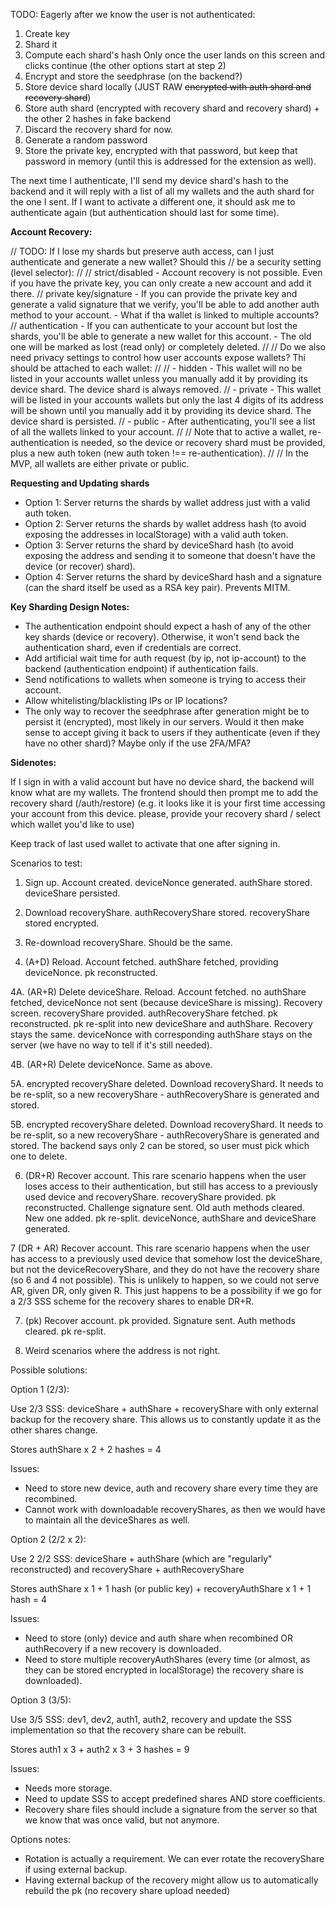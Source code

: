 TODO:
Eagerly after we know the user is not authenticated:

1. Create key
2. Shard it
3. Compute each shard's hash
   Only once the user lands on this screen and clicks continue (the other options start at step 2)
4. Encrypt and store the seedphrase (on the backend?)
5. Store device shard locally (JUST RAW ~~encrypted with auth shard and recovery shard~~)
6. Store auth shard (encrypted with recovery shard and recovery shard) + the other 2 hashes in fake backend
7. Discard the recovery shard for now.
8. Generate a random password
9. Store the private key, encrypted with that password, but keep that password in memory (until this is addressed for the extension as well).

The next time I authenticate, I'll send my device shard's hash to the backend and it will reply with a list of all my wallets and the auth shard
for the one I sent. If I want to activate a different one, it should ask me to authenticate again (but authentication should last for some time).

**Account Recovery:**

// TODO: If I lose my shards but preserve auth access, can I just authenticate and generate a new wallet? Should this
// be a security setting (level selector):
//
// strict/disabled - Account recovery is not possible. Even if you have the private key, you can only create a new account and add it there.
// private key/signature - If you can provide the private key and generate a valid signature that we verify, you'll be able to add another auth method to your account. - What if tha wallet is linked to multiple accounts?
// authentication - If you can authenticate to your account but lost the shards, you'll be able to generate a new wallet for this account. - The old one will be marked as lost (read only) or completely deleted.
//
// Do we also need privacy settings to control how user accounts expose wallets? Thi should be attached to each wallet:
//
// - hidden - This wallet will no be listed in your accounts wallet unless you manually add it by providing its device shard. The device shard is always removed.
// - private - This wallet will be listed in your accounts wallets but only the last 4 digits of its address will be shown until you manually add it by providing its device shard. The device shard is persisted.
// - public - After authenticating, you'll see a list of all the wallets linked to your account.
//
// Note that to active a wallet, re-authentication is needed, so the device or recovery shard must be provided, plus a new auth token (new auth token !== re-authentication).
//
// In the MVP, all wallets are either private or public.

**Requesting and Updating shards**

- Option 1: Server returns the shards by wallet address just with a valid auth token.
- Option 2: Server returns the shards by wallet address hash (to avoid exposing the addresses in localStorage) with a valid auth token.
- Option 3: Server returns the shard by deviceShard hash (to avoid exposing the address and sending it to someone that doesn't have the device (or recover) shard).
- Option 4: Server returns the shard by deviceShard hash and a signature (can the shard itself be used as a RSA key pair). Prevents MITM.

**Key Sharding Design Notes:**

- The authentication endpoint should expect a hash of any of the other key shards (device or recovery). Otherwise, it won't send back the authentication shard, even if credentials are correct.
- Add artificial wait time for auth request (by ip, not ip-account) to the backend (authentication endpoint) if authentication fails.
- Send notifications to wallets when someone is trying to access their account.
- Allow whitelisting/blacklisting IPs or IP locations?
- The only way to recover the seedphrase after generation might be to persist it (encrypted), most likely in our servers. Would it then make sense to accept giving it back to users if they authenticate (even if they have no other shard)? Maybe only if the use 2FA/MFA?

**Sidenotes:**

If I sign in with a valid account but have no device shard, the backend will know what are my wallets. The frontend
should then prompt me to add the recovery shard (/auth/restore) (e.g. it looks like it is your first time accessing
your account from this device. please, provide your recovery shard / select which wallet you'd like to use)

Keep track of last used wallet to activate that one after signing in.

Scenarios to test:

1. Sign up. Account created. deviceNonce generated. authShare stored. deviceShare persisted.

2. Download recoveryShare. authRecoveryShare stored. recoveryShare stored encrypted.

3. Re-download recoveryShare. Should be the same.

4. (A+D) Reload. Account fetched. authShare fetched, providing deviceNonce. pk reconstructed.

4A. (AR+R) Delete deviceShare. Reload. Account fetched. no authShare fetched, deviceNonce not sent (because
deviceShare is missing). Recovery screen. recoveryShare provided. authRecoveryShare fetched.
pk reconstructed. pk re-split into new deviceShare and authShare. Recovery stays the same. deviceNonce with
corresponding authShare stays on the server (we have no way to tell if it's still needed).

4B. (AR+R) Delete deviceNonce. Same as above.

5A. encrypted recoveryShare deleted. Download recoveryShard. It needs to be re-split, so a new recoveryShare -
authRecoveryShare is generated and stored.

5B. encrypted recoveryShare deleted. Download recoveryShard. It needs to be re-split, so a new recoveryShare -
authRecoveryShare is generated and stored. The backend says only 2 can be stored, so user must pick which one
to delete.

6. (DR+R) Recover account. This rare scenario happens when the user loses access to their authentication,
   but still has access to a previously used device and recoveryShare.
   recoveryShare provided. pk reconstructed. Challenge signature sent. Old auth methods
   cleared. New one added. pk re-split. deviceNonce, authShare and deviceShare generated.

7 (DR + AR) Recover account. This rare scenario happens when the user has access to a previously used device that
somehow lost the deviceShare, but not the deviceRecoveryShare, and they do not have the recovery share (so 6 and
4 not possible). This is unlikely to happen, so we could not serve AR, given DR, only given R. This just happens
to be a possibility if we go for a 2/3 SSS scheme for the recovery shares to enable DR+R.

7. (pk) Recover account. pk provided. Signature sent. Auth methods cleared. pk re-split.

8. Weird scenarios where the address is not right.

Possible solutions:

Option 1 (2/3):

Use 2/3 SSS: deviceShare + authShare + recoveryShare with only external backup for the recovery share. This allows us
to constantly update it as the other shares change.

Stores authShare x 2 + 2 hashes = 4

Issues:

- Need to store new device, auth and recovery share every time they are recombined.
- Cannot work with downloadable recoveryShares, as then we would have to maintain all the deviceShares as well.

Option 2 (2/2 x 2):

Use 2 2/2 SSS: deviceShare + authShare (which are "regularly" reconstructed) and recoveryShare + authRecoveryShare

Stores authShare x 1 + 1 hash (or public key) + recoveryAuthShare x 1 + 1 hash = 4

Issues:

- Need to store (only) device and auth share when recombined OR authRecovery if a new recovery is downloaded.
- Need to store multiple recoveryAuthShares (every time (or almost, as they can be stored encrypted in localStorage) the recovery share is downloaded).

Option 3 (3/5):

Use 3/5 SSS: dev1, dev2, auth1, auth2, recovery and update the SSS implementation so that the recovery share can
be rebuilt.

Stores auth1 x 3 + auth2 x 3 + 3 hashes = 9

Issues:

- Needs more storage.
- Need to update SSS to accept predefined shares AND store coefficients.
- Recovery share files should include a signature from the server so that we know that was once valid, but not
  anymore.

Options notes:

- Rotation is actually a requirement. We can ever rotate the recoveryShare if using external backup.
- Having external backup of the recovery might allow us to automatically rebuild the pk (no recovery share upload needed)
